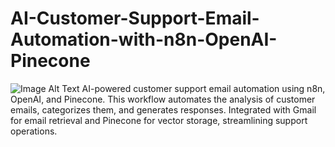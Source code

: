 # AI-Customer-Support-Email-Automation-with-n8n-OpenAI-Pinecone
![Image Alt Text](https://github.com/username/repositoryname/blob/main/path_to_image.png)
AI-powered customer support email automation using n8n, OpenAI, and Pinecone. This workflow automates the analysis of customer emails, categorizes them, and generates responses. Integrated with Gmail for email retrieval and Pinecone for vector storage, streamlining support operations.
